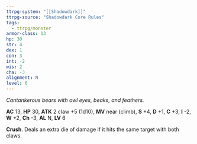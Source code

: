 ```yaml
---
ttrpg-system: "[[Shadowdark]]"
ttrpg-source: "Shadowdark Core Rules"
tags:
  - ttrpg/monster
armor-class: 13
hp: 30
str: 4
dex: 1
con: 3
int: -2
wis: 2
cha: -3
alignment: N
level: 6
---
```


_Cantankerous bears with owl eyes, beaks, and feathers._

**AC** 13, **HP** 30, **ATK** 2 claw +5 (1d10), **MV** near (climb), **S** +4, **D** +1, **C** +3, **I** -2, **W** +2, **Ch** -3, **AL** N, **LV** 6

**Crush**. Deals an extra die of damage if it hits the same target with both claws.

